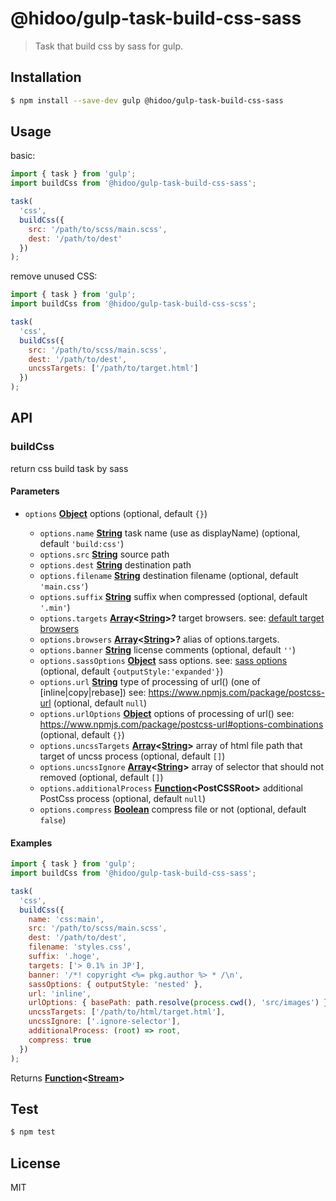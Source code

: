 # @hidoo/gulp-task-build-css-sass

> Task that build css by sass for gulp.

## Installation

```sh
$ npm install --save-dev gulp @hidoo/gulp-task-build-css-sass
```

## Usage

basic:

```js
import { task } from 'gulp';
import buildCss from '@hidoo/gulp-task-build-css-sass';

task(
  'css',
  buildCss({
    src: '/path/to/scss/main.scss',
    dest: '/path/to/dest'
  })
);
```

remove unused CSS:

```js
import { task } from 'gulp';
import buildCss from '@hidoo/gulp-task-build-css-scss';

task(
  'css',
  buildCss({
    src: '/path/to/scss/main.scss',
    dest: '/path/to/dest',
    uncssTargets: ['/path/to/target.html']
  })
);
```

## API

<!-- Generated by documentation.js. Update this documentation by updating the source code. -->

### buildCss

return css build task by sass

#### Parameters

- `options` **[Object](https://developer.mozilla.org/docs/Web/JavaScript/Reference/Global_Objects/Object)** options (optional, default `{}`)

  - `options.name` **[String](https://developer.mozilla.org/docs/Web/JavaScript/Reference/Global_Objects/String)** task name (use as displayName) (optional, default `'build:css'`)
  - `options.src` **[String](https://developer.mozilla.org/docs/Web/JavaScript/Reference/Global_Objects/String)** source path
  - `options.dest` **[String](https://developer.mozilla.org/docs/Web/JavaScript/Reference/Global_Objects/String)** destination path
  - `options.filename` **[String](https://developer.mozilla.org/docs/Web/JavaScript/Reference/Global_Objects/String)** destination filename (optional, default `'main.css'`)
  - `options.suffix` **[String](https://developer.mozilla.org/docs/Web/JavaScript/Reference/Global_Objects/String)** suffix when compressed (optional, default `'.min'`)
  - `options.targets` **[Array](https://developer.mozilla.org/docs/Web/JavaScript/Reference/Global_Objects/Array)<[String](https://developer.mozilla.org/docs/Web/JavaScript/Reference/Global_Objects/String)>?** target browsers.
    see: [default target browsers](http://browserl.ist/?q=%3E+0.5%25+in+JP%2C+ie%3E%3D+10%2C+android+%3E%3D+4.4)
  - `options.browsers` **[Array](https://developer.mozilla.org/docs/Web/JavaScript/Reference/Global_Objects/Array)<[String](https://developer.mozilla.org/docs/Web/JavaScript/Reference/Global_Objects/String)>?** alias of options.targets.
  - `options.banner` **[String](https://developer.mozilla.org/docs/Web/JavaScript/Reference/Global_Objects/String)** license comments (optional, default `''`)
  - `options.sassOptions` **[Object](https://developer.mozilla.org/docs/Web/JavaScript/Reference/Global_Objects/Object)** sass options.
    see: [sass options](https://sass-lang.com/documentation/js-api#options) (optional, default `{outputStyle:'expanded'}`)
  - `options.url` **[String](https://developer.mozilla.org/docs/Web/JavaScript/Reference/Global_Objects/String)** type of processing of url() (one of \[inline|copy|rebase])
    see: <https://www.npmjs.com/package/postcss-url> (optional, default `null`)
  - `options.urlOptions` **[Object](https://developer.mozilla.org/docs/Web/JavaScript/Reference/Global_Objects/Object)** options of processing of url()
    see: <https://www.npmjs.com/package/postcss-url#options-combinations> (optional, default `{}`)
  - `options.uncssTargets` **[Array](https://developer.mozilla.org/docs/Web/JavaScript/Reference/Global_Objects/Array)<[String](https://developer.mozilla.org/docs/Web/JavaScript/Reference/Global_Objects/String)>** array of html file path that target of uncss process (optional, default `[]`)
  - `options.uncssIgnore` **[Array](https://developer.mozilla.org/docs/Web/JavaScript/Reference/Global_Objects/Array)<[String](https://developer.mozilla.org/docs/Web/JavaScript/Reference/Global_Objects/String)>** array of selector that should not removed (optional, default `[]`)
  - `options.additionalProcess` **[Function](https://developer.mozilla.org/docs/Web/JavaScript/Reference/Statements/function)\<PostCSSRoot>** additional PostCss process (optional, default `null`)
  - `options.compress` **[Boolean](https://developer.mozilla.org/docs/Web/JavaScript/Reference/Global_Objects/Boolean)** compress file or not (optional, default `false`)

#### Examples

```javascript
import { task } from 'gulp';
import buildCss from '@hidoo/gulp-task-build-css-sass';

task(
  'css',
  buildCss({
    name: 'css:main',
    src: '/path/to/scss/main.scss',
    dest: '/path/to/dest',
    filename: 'styles.css',
    suffix: '.hoge',
    targets: ['> 0.1% in JP'],
    banner: '/*! copyright <%= pkg.author %> * /\n',
    sassOptions: { outputStyle: 'nested' },
    url: 'inline',
    urlOptions: { basePath: path.resolve(process.cwd(), 'src/images') },
    uncssTargets: ['/path/to/html/target.html'],
    uncssIgnore: ['.ignore-selector'],
    additionalProcess: (root) => root,
    compress: true
  })
);
```

Returns **[Function](https://developer.mozilla.org/docs/Web/JavaScript/Reference/Statements/function)<[Stream](https://nodejs.org/api/stream.html)>**

## Test

```sh
$ npm test
```

## License

MIT
